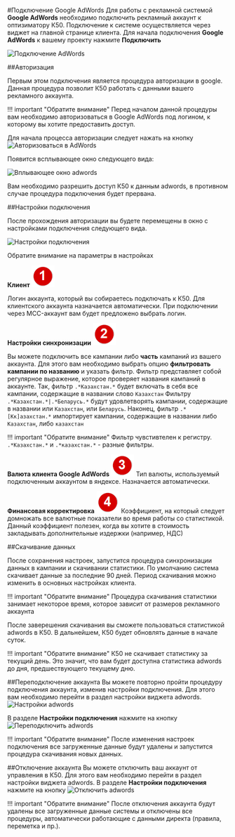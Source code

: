 #Подключение Google AdWords
Для работы с рекламной системой **Google AdWords** необходимо подключить рекламный аккаунт к оптизиматору К50. Подключение к системе осуществляется через виджет на главной странице клиента. Для начала подключения **Google AdWords** к вашему проекту нажмите **Подключить**


![Подключение AdWords](connectAdwords_1.png)

##Авторизация

Первым этом подключения является процедура авторизации в google. Данная процедура позволит К50 работать с данными вашего рекламного аккаунта.

!!! important "Обратите внимание"
    Перед началом данной процедуры вам необходимо авторизоваться в Google AdWords под логином, к которому вы хотите предоставить доступ.

Для начала процесса авторизации следует нажать на кнопку ![Авторизоваться в AdWords](connectAdwords_2.png)

Появится всплывающее окно следующего вида:

![Вплывающее окно adwords](connectAdwords_3.png)

Вам необходимо разрешить доступ К50 к данным adwords, в противном случае процедура подключения будет прервана.

##Настройки подключения

После прохождения авторизации вы будете перемещены в окно с настройками подключения следующего вида.

![Настройки подключения](connectAdwords_4.png)

Обратите внимание на параметры в настройках

**Клиент** ![Цифра_1](../dig_1.png)

Логин аккаунта, который вы собираетесь подключать к К50. Для клиентского аккаунта назначается автоматически. При подключении через MCC-аккаунт вам будет предложено выбрать логин.

**Настройки синхронизации** ![Цифра_2](../dig_2.png)

Вы можете подключить все кампании либо **часть** кампаний из вашего аккаунта. Для этого вам необходимо выбрать опцию **фильтровать кампании по названию** и указать фильтр.
Фильтр представляет собой регулярное выражение, которое проверяет названия кампаний в аккаунте.
Так, фильтр `.*Казахстан.*` будет включать в себя все кампании, содержащие в названии слово `Казахстан`
Фильтру `.*Казахстан.*|.*Беларусь.*` будут удовлетворять кампании, содержащие в названии или `Казахстан`, или `Беларусь`.
Наконец, фильтр `.*[Кк]азахстан.*` импортирует кампании, содержащие в названии либо `Казахстан`, либо `казахстан`

!!! important "Обратите внимание"
    Фильтр чувстивтелен к регистру. `.*Казахстан.*` и `.*казахстан.*` - разные фильтры.

**Валюта клиента Google AdWords** ![Цифра_4](../dig_3.png)
Тип валюты, используемый подключенным аккаунтом в яндексе. Назначается автоматически.

**Финансовая корректировка** ![Цифра_5](../dig_4.png)
Коэффициент, на который следует домножать все валютные показатели во время работы со статистикой. Данный коэффициент полезен, когда вы хотите в стоимость закладывать дополнительные издержки (например, НДС)

##Скачивание данных

После сохранения настроек, запустится процедура синхронизации данных в кампании и скачивании статистики.
По умолчанию система скачивает данные за последние 90 дней. Период скачивания можно изменить в основных настройках клиента.

!!! important "Обратите внимание"
    Процедура скачивания статистики занимает некоторое время, которое зависит от размеров рекламного аккаунта

После заверешения скачивания вы сможете пользоваться статистикой adwords в К50. В дальнейшем, К50 будет обновлять данные в начале суток.

!!! important "Обратите внимание"
    К50 не скачивает статистику за текущий день. Это значит, что вам будет доступна статистика adwords до дня, предшествующего текущему дню.

##Переподключение аккаунта
Вы можете повторно пройти процедуру подключения аккаунта, изменив настройки подключения. Для этого вам необходимо перейти в раздел настройки виджета adwords.
![Настройки adwords](connectAdwords_5.png)

В разделе **Настройки подключения** нажмите на кнопку ![Переподключить adwords](connectAdwords_6.png)

!!! important "Обратите внимание"
    После изменения настроек подключения все загруженные данные будут удалены и запустится процедура скачивания новых данных.

##Отключение аккаунта
Вы можете отключить ваш аккаунт от управления в К50. Для этого вам необходимо перейти в раздел настройки виджета adwords.
В разделе **Настройки подключения** нажмите на кнопку ![Отключить adwords](connectAdwords_7.png)

!!! important "Обратите внимание"
    После отключения аккаунта будут удалены все загруженные данные системы и отключены все процедуры, автоматически работающие с данными директа (правила, переметка и пр.).